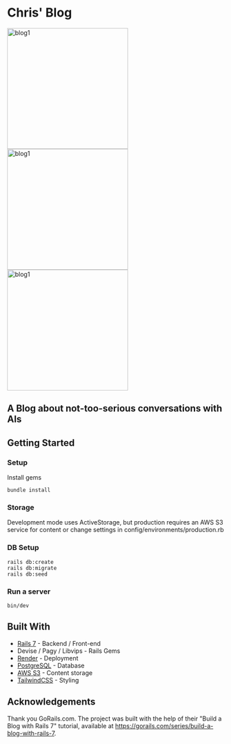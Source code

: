 # Chris' Blog

<img height="280" alt="blog1" src="https://github.com/chrisbourgeonnier/blog/assets/139029314/a3e7f607-1b9c-4620-a898-e5abef62887a">
<img height="280" alt="blog1" src="https://github.com/chrisbourgeonnier/blog/assets/139029314/3627fcaa-5f3f-4e9f-a1e6-a6c2e7196d18">
<img height="280" alt="blog1" src="https://github.com/chrisbourgeonnier/blog/assets/139029314/91f1276d-8903-4fcf-be93-d86447b442ad">

## A Blog about not-too-serious conversations with AIs
   
## Getting Started
### Setup

Install gems
```
bundle install
```

### Storage
Development mode uses ActiveStorage, but production requires an AWS S3 service for content or change settings in config/environments/production.rb

### DB Setup
```
rails db:create
rails db:migrate
rails db:seed
```

### Run a server
```
bin/dev
```

## Built With
- [Rails 7](https://guides.rubyonrails.org/) - Backend / Front-end
- Devise / Pagy / Libvips - Rails Gems
- [Render](https://heroku.com/) - Deployment
- [PostgreSQL](https://www.postgresql.org/) - Database
- [AWS S3](https://aws.amazon.com/) - Content storage
- [TailwindCSS](https://getbootstrap.com/) - Styling

## Acknowledgements
Thank you GoRails.com. The project was built with the help of their "Build a Blog with Rails 7" tutorial, available at https://gorails.com/series/build-a-blog-with-rails-7.
